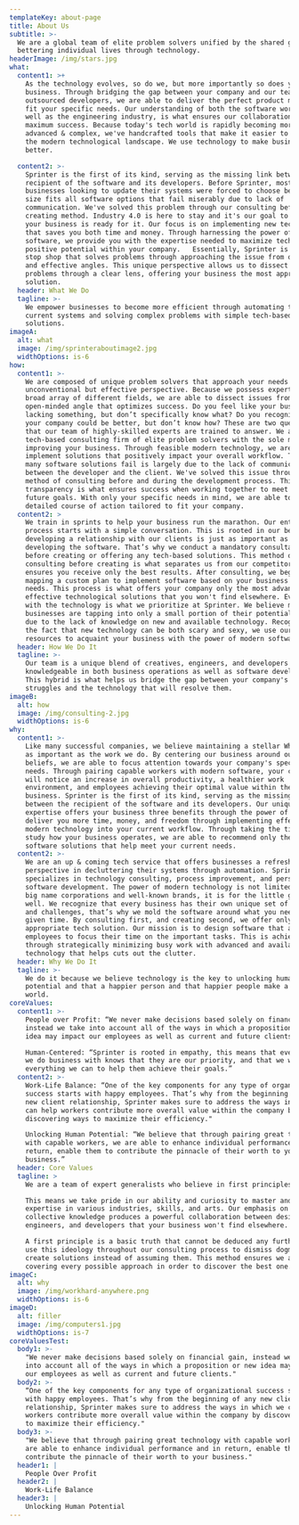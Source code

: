 ```yaml
---
templateKey: about-page
title: About Us
subtitle: >-
  We are a global team of elite problem solvers unified by the shared goal of
  bettering individual lives through technology.
headerImage: /img/stars.jpg
what:
  content1: >+
    As the technology evolves, so do we, but more importantly so does your
    business. Through bridging the gap between your company and our team of
    outsourced developers, we are able to deliver the perfect product molded to
    fit your specific needs. Our understanding of both the software world as
    well as the engineering industry, is what ensures our collaboration reaches
    maximum success. Because today's tech world is rapidly becoming more
    advanced & complex, we've handcrafted tools that make it easier to navigate
    the modern technological landscape. We use technology to make businesses
    better.

  content2: >-
    Sprinter is the first of its kind, serving as the missing link between the
    recipient of the software and its developers. Before Sprinter, most
    businesses looking to update their systems were forced to choose between one
    size fits all software options that fail miserably due to lack of
    communication. We've solved this problem through our consulting before
    creating method. Industry 4.0 is here to stay and it's our goal to ensure
    your business is ready for it. Our focus is on implementing new technology
    that saves you both time and money. Through harnessing the power of modern
    software, we provide you with the expertise needed to maximize technology's
    positive potential within your company.   Essentially, Sprinter is a one
    stop shop that solves problems through approaching the issue from original
    and effective angles. This unique perspective allows us to dissect complex
    problems through a clear lens, offering your business the most appropriate
    solution. 
  header: What We Do
  tagline: >-
    We empower businesses to become more efficient through automating their
    current systems and solving complex problems with simple tech-based
    solutions. 
imageA:
  alt: what
  image: /img/sprinteraboutimage2.jpg
  widthOptions: is-6
how:
  content1: >-
    We are composed of unique problem solvers that approach your needs from an
    unconventional but effective perspective. Because we possess expertise in a
    broad array of different fields, we are able to dissect issues from an
    open-minded angle that optimizes success. Do you feel like your business is
    lacking something, but don’t specifically know what? Do you recognize that
    your company could be better, but don’t know how? These are two questions
    that our team of highly-skilled experts are trained to answer. We are a
    tech-based consulting firm of elite problem solvers with the sole mission of
    improving your business. Through feasible modern technology, we are able to
    implement solutions that positively impact your overall workflow. The reason
    many software solutions fail is largely due to the lack of communication
    between the developer and the client. We've solved this issue through our
    method of consulting before and during the development process. This type of
    transparency is what ensures success when working together to meet your
    future goals. With only your specific needs in mind, we are able to design a
    detailed course of action tailored to fit your company.
  content2: >
    We train in sprints to help your business run the marathon. Our entire
    process starts with a simple conversation. This is rooted in our belief that
    developing a relationship with our clients is just as important as
    developing the software. That’s why we conduct a mandatory consultation
    before creating or offering any tech-based solutions. This method of
    consulting before creating is what separates us from our competitors and
    ensures you receive only the best results. After consulting, we begin
    mapping a custom plan to implement software based on your business's current
    needs. This process is what offers your company only the most advanced and
    effective technological solutions that you won't find elsewhere. Evolving
    with the technology is what we prioritize at Sprinter. We believe many
    businesses are tapping into only a small portion of their potential. This is
    due to the lack of knowledge on new and available technology. Recognizing
    the fact that new technology can be both scary and sexy, we use our
    resources to acquaint your business with the power of modern software.
  header: How We Do It
  tagline: >-
    Our team is a unique blend of creatives, engineers, and developers who are
    knowledgeable in both business operations as well as software development.
    This hybrid is what helps us bridge the gap between your company's current
    struggles and the technology that will resolve them. 
imageB:
  alt: how
  image: /img/consulting-2.jpg
  widthOptions: is-6
why:
  content1: >-
    Like many successful companies, we believe maintaining a stellar Why is just
    as important as the work we do. By centering our business around our core
    beliefs, we are able to focus attention towards your company's specific
    needs. Through pairing capable workers with modern software, your company
    will notice an increase in overall productivity, a healthier work
    environment, and employees achieving their optimal value within the
    business. Sprinter is the first of its kind, serving as the missing link
    between the recipient of the software and its developers. Our unique set of
    expertise offers your business three benefits through the power of one. We
    deliver you more time, money, and freedom through implementing effective
    modern technology into your current workflow. Through taking the time to
    study how your business operates, we are able to recommend only the best
    software solutions that help meet your current needs. 
  content2: >-
    We are an up & coming tech service that offers businesses a refreshing
    perspective in decluttering their systems through automation. Sprinter
    specializes in technology consulting, process improvement, and personalized
    software development. The power of modern technology is not limited to only
    big name corporations and well-known brands, it is for the little guy as
    well. We recognize that every business has their own unique set of hurdles
    and challenges, that’s why we mold the software around what you need at any
    given time. By consulting first, and creating second, we offer only the most
    appropriate tech solution. Our mission is to design software that allows
    employees to focus their time on the important tasks. This is achieved
    through strategically minimizing busy work with advanced and available
    technology that helps cuts out the clutter. 
  header: Why We Do It
  tagline: >-
    We do it because we believe technology is the key to unlocking human
    potential and that a happier person and that happier people make a better
    world. 
coreValues:
  content1: >-
    People over Profit: “We never make decisions based solely on financial gain,
    instead we take into account all of the ways in which a proposition or new
    idea may impact our employees as well as current and future clients.”

    Human-Centered: “Sprinter is rooted in empathy, this means that every person
    we do business with knows that they are our priority, and that we will do
    everything we can to help them achieve their goals.”
  content2: >-
    Work-Life Balance: “One of the key components for any type of organizational
    success starts with happy employees. That’s why from the beginning of any
    new client relationship, Sprinter makes sure to address the ways in which we
    can help workers contribute more overall value within the company by
    discovering ways to maximize their efficiency."

    Unlocking Human Potential: “We believe that through pairing great technology
    with capable workers, we are able to enhance individual performance and in
    return, enable them to contribute the pinnacle of their worth to your
    business.”
  header: Core Values
  tagline: >
    We are a team of expert generalists who believe in first principles. 

    This means we take pride in our ability and curiosity to master and collect
    expertise in various industries, skills, and arts. Our emphasis on
    collective knowledge produces a powerful collaboration between designers,
    engineers, and developers that your business won't find elsewhere. 

    A first principle is a basic truth that cannot be deduced any further. We
    use this ideology throughout our consulting process to dismiss dogma and
    create solutions instead of assuming them. This method ensures we are
    covering every possible approach in order to discover the best one. 
imageC:
  alt: why
  image: /img/workhard-anywhere.png
  widthOptions: is-6
imageD:
  alt: filler
  image: /img/computers1.jpg
  widthOptions: is-7
coreValuesTest:
  body1: >-
    "We never make decisions based solely on financial gain, instead we take
    into account all of the ways in which a proposition or new idea may impact
    our employees as well as current and future clients."
  body2: >-
    “One of the key components for any type of organizational success starts
    with happy employees. That’s why from the beginning of any new client
    relationship, Sprinter makes sure to address the ways in which we can help
    workers contribute more overall value within the company by discovering ways
    to maximize their efficiency."
  body3: >-
    "We believe that through pairing great technology with capable workers, we
    are able to enhance individual performance and in return, enable them to
    contribute the pinnacle of their worth to your business."
  header1: |
    People Over Profit
  header2: |
    Work-Life Balance
  header3: |
    Unlocking Human Potential
---
```


